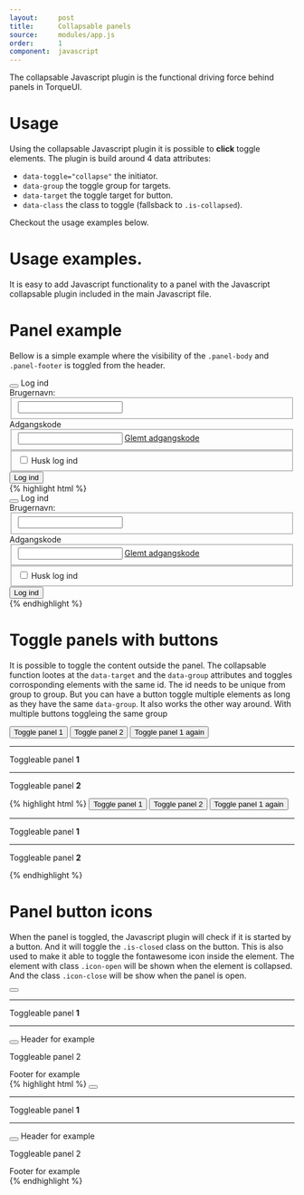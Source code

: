 ```yaml
---
layout:     post
title:      Collapsable panels 
source:     modules/app.js
order:      1
component:  javascript
---
```



<p class="lead">The collapsable Javascript plugin is the functional driving force behind panels in TorqueUI.</p>

# Usage 

Using the collapsable Javascript plugin it is possible to **click** toggle elements. The plugin is build around 4 data attributes:

* ```data-toggle="collapse"``` the initiator.
* ```data-group``` the toggle group for targets.
* ```data-target``` the toggle target for button.
* ```data-class``` the class to toggle (fallsback to ```.is-collapsed```).

Checkout the usage examples below.


# Usage examples.

It is easy to add Javascript functionality to a panel with the Javascript collapsable plugin included in the main Javascript file.


# Panel example

Bellow is a simple example where the visibility of the ```.panel-body``` and ```.panel-footer``` is toggled from the header.

<div class="m-browser">
  <div class="browser">
    <div class="image">
        <div class="content clearfix">
            <div class="panel panel-border">
                <div class="panel-heading">
                    <button type="submit" class="button xsmall pull-right" data-toggle="collapse" data-target="panel-1"><i class="fa fa-circle"></i></button>
                    <span class="h4">Log ind</span>
                </div>
                <div class="panel-body" data-group="panel-1">
                    <label>Brugernavn:</label>
                    <fieldset class="form-group">
                        <input type="text" class="form-input">
                    </fieldset>
                    <label>Adgangskode</label>
                    <fieldset class="form-group">
                        <input type="text" class="form-input">
                        <a href="...">Glemt adgangskode</a>
                    </fieldset>
                    <fieldset class="form-group">
                        <div class="input-group">
                            <span class="input-group-addon"><input id="lorem-short" type="checkbox"></span>
                            <label for="lorem-short" class="form-label input-group-main">Husk log ind</label>
                        </div>
                    </fieldset>
                </div>
                <div class="panel-footer" data-group="panel-1">
                    <button type="button" class="button-primary">Log ind</button>
                </div>
            </div>
        </div>
    </div>
  </div>            
{% highlight html %}
<div class="panel panel-border">
    <div class="panel-heading">
        <button type="submit" class="button xsmall pull-right" data-toggle="collapse" data-target="panel"><i class="fa fa-circle"></i></button>
        <span class="h4">Log ind</span>
    </div>
    <div class="panel-body" data-group="panel">
        <label>Brugernavn:</label>
        <fieldset class="form-group">
            <input type="text" class="form-input">
        </fieldset>
        <label>Adgangskode</label>
        <fieldset class="form-group">
            <input type="text" class="form-input">
            <a href="...">Glemt adgangskode</a>
        </fieldset>
        <fieldset class="form-group">
            <div class="input-group">
                <span class="input-group-addon"><input id="lorem-short" type="checkbox"></span>
                <label for="lorem-short" class="form-label input-group-main">Husk log ind</label>
            </div>
        </fieldset>
    </div>
    <div class="panel-footer" data-group="panel">
        <button type="button" class="button-primary">Log ind</button>
    </div>
</div>
{% endhighlight %}
</div>  


# Toggle panels with buttons

It is possible to toggle the content outside the panel. The collapsable function lootes at the ```data-target``` and the ```data-group``` attributes and toggles corrosponding elements with the same id. The id needs to be unique from group to group. But you can have a button toggle multiple elements as long as they have the same ```data-group```. It also works the other way around. With multiple buttons toggleing the same group

<div class="m-browser">
  <div class="browser">
    <div class="image">
        <div class="content clearfix">
            <button type="submit" class="button" data-toggle="collapse" data-target="panel-2">Toggle panel 1</button>
            <button type="submit" class="button" data-toggle="collapse" data-target="panel-3">Toggle panel 2</button>
            <button type="submit" class="button" data-toggle="collapse" data-target="panel-2">Toggle panel 1 again</button>
            <hr>
            <div class="panel panel-border"  data-group="panel-2">
                <div class="panel-body">
                    <p>Toggleable panel <strong>1</strong></p>
                </div>
            </div>
            <hr>
             <div class="panel panel-border"  data-group="panel-3">
                <div class="panel-body">
                    <p>Toggleable panel <strong>2</strong></p>
                </div>
            </div>           
        </div>
    </div>
  </div>            
{% highlight html %}
<button type="submit" class="button" data-toggle="collapse" data-target="group-1">Toggle panel 1</button>
<button type="submit" class="button" data-toggle="collapse" data-target="group-2">Toggle panel 2</button>
<button type="submit" class="button" data-toggle="collapse" data-target="group-1">Toggle panel 1 again</button>
<hr>
<div class="panel panel-border"  data-group="group-1">
    <div class="panel-body">
        <p>Toggleable panel <strong>1</strong></p>
    </div>
</div>
<hr>
 <div class="panel panel-border"  data-group="group-2">
    <div class="panel-body">
        <p>Toggleable panel <strong>2</strong></p>
    </div>
</div>           
{% endhighlight %}
</div>  


# Panel button icons

When the panel is toggled, the Javascript plugin will check if it is started by a button. And it will toggle the ```.is-closed``` class on the button. This is also used to make it able to toggle the fontawesome icon inside the element. The element with class ```.icon-open``` will be shown when the element is collapsed. And the class ```.icon-close``` will be show when the panel is open.

<div class="m-browser">
  <div class="browser">
    <div class="image">
        <div class="content clearfix">
            <button type="submit" class="button" data-toggle="collapse" data-target="panel-4"><i class="fa fa-circle icon-close"></i><i class="fa fa-circle-o icon-open"></i></button>
            <hr>
            <div class="panel panel-border"  data-group="panel-4">
                <div class="panel-body">
                    <p>Toggleable panel <strong>1</strong></p>
                </div>
            </div>
            <hr>
            <div class="panel panel-border">
                <div class="panel-heading">
                    <button type="submit" class="button pull-right" data-toggle="collapse" data-target="panel-5"><i class="fa fa-angle-double-up icon-close"></i><i class="fa fa-angle-double-down icon-open"></i></button>
                    <span class="h1">Header for example</span>
                </div>
                <div class="panel-body" data-group="panel-5">
                <p>Toggleable panel 2</p>
                </div>
                <div class="panel-footer" data-group="panel-5">
                    Footer for example
                </div>
            </div>          
        </div>
    </div>
  </div>            
{% highlight html %}
<button type="submit" class="button" data-toggle="collapse" data-target="group-1"><i class="fa fa-circle icon-close"></i><i class="fa fa-circle-o icon-open"></i></button>
<hr>
<div class="panel panel-border"  data-group="group-1">
    <div class="panel-body">
        <p>Toggleable panel <strong>1</strong></p>
    </div>
</div>
<hr>
<div class="panel panel-border">
    <div class="panel-heading">
        <button type="submit" class="button pull-right" data-toggle="collapse" data-target="panel-5"><i class="fa fa-angle-double-up icon-close"></i><i class="fa fa-angle-double-down icon-open"></i></button>
        <span class="h1">Header for example</span>
    </div>
    <div class="panel-body" data-group="group-2">
    <p>Toggleable panel 2</p>
    </div>
    <div class="panel-footer" data-group="group-2">
        Footer for example
    </div>
</div> 
{% endhighlight %}
</div>  
